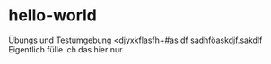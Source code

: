 # hello-world
Übungs und Testumgebung
<djyxkflasfh+#as
df
sadhföaskdjf.sakdlf
Eigentlich fülle ich das hier nur 
